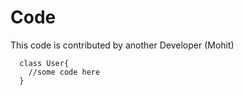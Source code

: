 # Code
This code is contributed by another Developer (Mohit)
```
  class User{
    //some code here
  }
```
